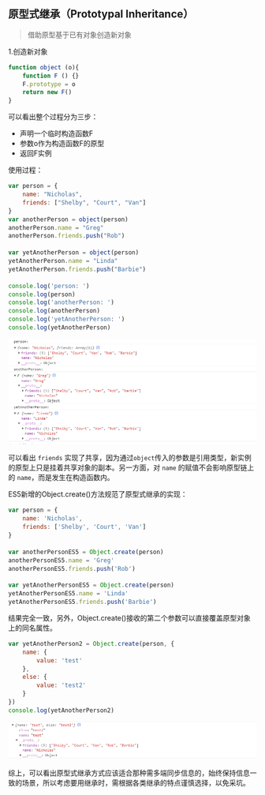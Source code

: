 ## 原型式继承（Prototypal Inheritance）

> 借助原型基于已有对象创造新对象

1.创造新对象

```javascript
function object (o){
    function F () {}
    F.prototype = o
    return new F()
}
```
可以看出整个过程分为三步：
- 声明一个临时构造函数F
- 参数o作为构造函数F的原型
- 返回F实例

使用过程：

```javascript
var person = {
    name: "Nicholas",
    friends: ["Shelby", "Court", "Van"]
}
var anotherPerson = object(person)
anotherPerson.name = "Greg"
anotherPerson.friends.push("Rob")

var yetAnotherPerson = object(person)
yetAnotherPerson.name = "Linda"
yetAnotherPerson.friends.push("Barbie")

console.log('person: ')
console.log(person)
console.log('anotherPerson: ')
console.log(anotherPerson)
console.log('yetAnotherPerson: ')
console.log(yetAnotherPerson)
```

![](https://github.com/mayfine/Inheritance-in-Javascript/blob/master/images/res_5.png)

可以看出 `friends` 实现了共享，因为通过`object`传入的参数是引用类型，新实例的原型上只是挂着共享对象的副本。另一方面，对 `name` 的赋值不会影响原型链上的 `name`，而是发生在构造函数内。

ES5新增的Object.create()方法规范了原型式继承的实现：
```javascript
var person = {
    name: 'Nicholas',
    friends: ['Shelby', 'Court', 'Van']
}

var anotherPersonES5 = Object.create(person)
anotherPersonES5.name = 'Greg'
anotherPersonES5.friends.push('Rob')

var yetAnotherPersonES5 = Object.create(person)
yetAnotherPersonES5.name = 'Linda'
yetAnotherPersonES5.friends.push('Barbie')
```

结果完全一致，另外，Object.create()接收的第二个参数可以直接覆盖原型对象上的同名属性。

```javascript
var yetAnotherPerson2 = Object.create(person, {
    name: {
        value: 'test'
    },
    else: {
        value: 'test2'
    }
})
console.log(yetAnotherPerson2)
```

![](https://github.com/mayfine/Inheritance-in-Javascript/blob/master/images/res_6.png)

综上，可以看出原型式继承方式应该适合那种需多端同步信息的，始终保持信息一致的场景，所以考虑要用继承时，需根据各类继承的特点谨慎选择，以免采坑。

